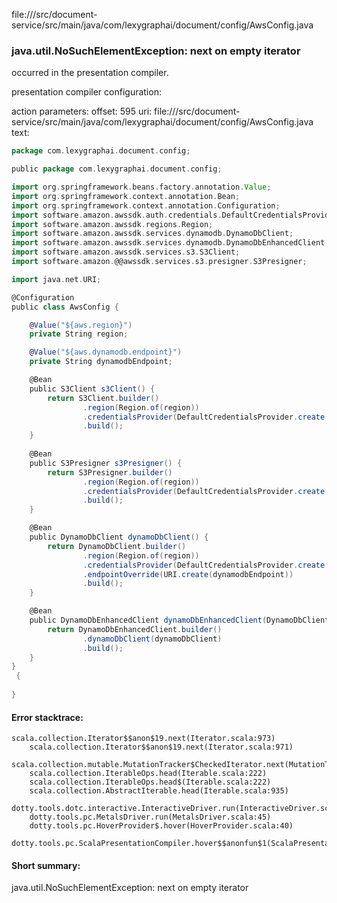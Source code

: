 file://<WORKSPACE>/src/document-service/src/main/java/com/lexygraphai/document/config/AwsConfig.java
### java.util.NoSuchElementException: next on empty iterator

occurred in the presentation compiler.

presentation compiler configuration:


action parameters:
offset: 595
uri: file://<WORKSPACE>/src/document-service/src/main/java/com/lexygraphai/document/config/AwsConfig.java
text:
```scala
package com.lexygraphai.document.config;

public package com.lexygraphai.document.config;

import org.springframework.beans.factory.annotation.Value;
import org.springframework.context.annotation.Bean;
import org.springframework.context.annotation.Configuration;
import software.amazon.awssdk.auth.credentials.DefaultCredentialsProvider;
import software.amazon.awssdk.regions.Region;
import software.amazon.awssdk.services.dynamodb.DynamoDbClient;
import software.amazon.awssdk.services.dynamodb.DynamoDbEnhancedClient;
import software.amazon.awssdk.services.s3.S3Client;
import software.amazon.@@awssdk.services.s3.presigner.S3Presigner;

import java.net.URI;

@Configuration
public class AwsConfig {

    @Value("${aws.region}")
    private String region;

    @Value("${aws.dynamodb.endpoint}")
    private String dynamodbEndpoint;

    @Bean
    public S3Client s3Client() {
        return S3Client.builder()
                .region(Region.of(region))
                .credentialsProvider(DefaultCredentialsProvider.create())
                .build();
    }
    
    @Bean
    public S3Presigner s3Presigner() {
        return S3Presigner.builder()
                .region(Region.of(region))
                .credentialsProvider(DefaultCredentialsProvider.create())
                .build();
    }

    @Bean
    public DynamoDbClient dynamoDbClient() {
        return DynamoDbClient.builder()
                .region(Region.of(region))
                .credentialsProvider(DefaultCredentialsProvider.create())
                .endpointOverride(URI.create(dynamodbEndpoint))
                .build();
    }

    @Bean
    public DynamoDbEnhancedClient dynamoDbEnhancedClient(DynamoDbClient dynamoDbClient) {
        return DynamoDbEnhancedClient.builder()
                .dynamoDbClient(dynamoDbClient)
                .build();
    }
}
 {
    
}

```



#### Error stacktrace:

```
scala.collection.Iterator$$anon$19.next(Iterator.scala:973)
	scala.collection.Iterator$$anon$19.next(Iterator.scala:971)
	scala.collection.mutable.MutationTracker$CheckedIterator.next(MutationTracker.scala:76)
	scala.collection.IterableOps.head(Iterable.scala:222)
	scala.collection.IterableOps.head$(Iterable.scala:222)
	scala.collection.AbstractIterable.head(Iterable.scala:935)
	dotty.tools.dotc.interactive.InteractiveDriver.run(InteractiveDriver.scala:164)
	dotty.tools.pc.MetalsDriver.run(MetalsDriver.scala:45)
	dotty.tools.pc.HoverProvider$.hover(HoverProvider.scala:40)
	dotty.tools.pc.ScalaPresentationCompiler.hover$$anonfun$1(ScalaPresentationCompiler.scala:376)
```
#### Short summary: 

java.util.NoSuchElementException: next on empty iterator